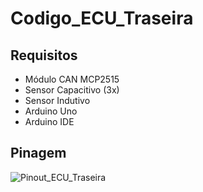 # Codigo_ECU_Traseira
 ## Requisitos
   * Módulo CAN MCP2515
   * Sensor Capacitivo (3x)
   * Sensor Indutivo
   * Arduino Uno
   * Arduino IDE
 ## Pinagem
![Pinout_ECU_Traseira](https://user-images.githubusercontent.com/65618285/121806290-9b856900-cc25-11eb-850f-ef5e8b2d5606.png)



